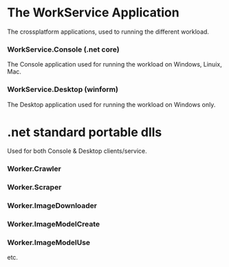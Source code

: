 # The WorkService Application
The crossplatform applications, used to running the different workload.

### WorkService.Console (.net core)
The Console application used for running the workload on Windows, Linuix, Mac.

### WorkService.Desktop (winform)
The Desktop application used for running the workload on Windows only.

# .net standard portable dlls
Used for both Console & Desktop clients/service.

### Worker.Crawler

### Worker.Scraper

### Worker.ImageDownloader

### Worker.ImageModelCreate

### Worker.ImageModelUse

etc.